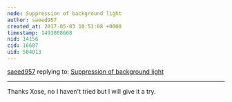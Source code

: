 ```yaml
---
node: Suppression of background light
author: saeed957
created_at: 2017-05-03 10:51:08 +0000
timestamp: 1493808668
nid: 14156
cid: 16687
uid: 504013
---
```




[saeed957](../profile/saeed957) replying to: [Suppression of background light](../notes/saeed957/05-02-2017/suppression-of-background-light)

----
Thanks Xose, no I haven't tried but I will give it a try.